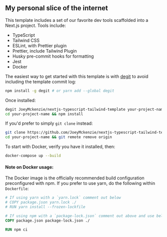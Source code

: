 ## My personal slice of the internet

This template includes a set of our favorite dev tools scaffolded into a Next.js project. Tools include:

- TypeScript
- Tailwind CSS
- ESLint, with Prettier plugin
- Prettier, include Tailwind Plugin
- Husky pre-commit hooks for formatting
- Jest
- Docker

The easiest way to get started with this template is with [degit](https://github.com/Rich-Harris/degit) to avoid
including the template commit log:

```bash
npm install -g degit # or yarn add --global degit
```

Once installed:

```bash
degit JoeyMckenzie/nextjs-typescript-tailwind-template your-project-name
cd your-project-name && npm install
```

If you'd prefer to simply `git clone` instead:

```bash
git clone https://github.com/JoeyMckenzie/nextjs-typescript-tailwind-template.git your-project-name
cd your-project-name && git remote remove origin
```

To start with Docker, verify you have it installed, then:

```bash
docker-compose up --build
```

#### Note on Docker usage:

The Docker image is the officially recommended build configuration preconfigured with npm. If you prefer to use yarn,
do the following within `Dockerfile`:

```Dockerfile
# If using yarn with a `yarn.lock` comment out below
# COPY package.json yarn.lock ./
# RUN yarn install --frozen-lockfile

# If using npm with a `package-lock.json` comment out above and use below instead
COPY package.json package-lock.json ./

RUN npm ci
```

